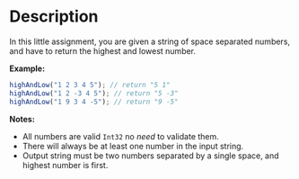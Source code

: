 # Description

In this little assignment, you are given a string of space separated numbers, and have to return the highest and lowest number.

**Example:**

```javascript
highAndLow("1 2 3 4 5"); // return "5 1"
highAndLow("1 2 -3 4 5"); // return "5 -3"
highAndLow("1 9 3 4 -5"); // return "9 -5"
```

**Notes:**

- All numbers are valid `Int32` no _need_ to validate them.
- There will always be at least one number in the input string.
- Output string must be two numbers separated by a single space, and highest number is first.

